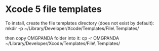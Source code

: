 Xcode 5 file templates
======================
To install, create the file templates directory (does not exist by default):
	mkdir -p ~/Library/Developer/Xcode/Templates/File\ Templates/

then copy OMGPANDA folder into it:
	cp -r OMGPANDA ~/Library/Developer/Xcode/Templates/File\ Templates/
